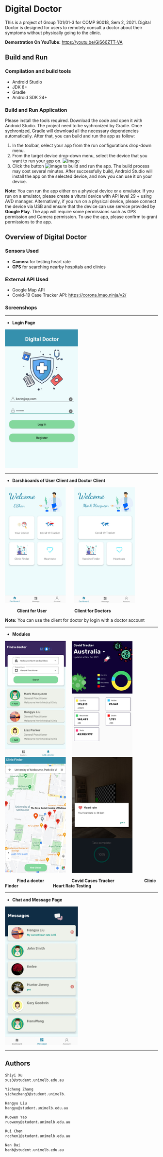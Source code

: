 # Digital Doctor
This is a project of Group T01/01-3 for COMP 90018, Sem 2, 2021.
Digital Doctor is designed for users to remotely consult a doctor about their symptoms without physically going to the clinic.

**Demostration On YouTube:**
https://youtu.be/GjS66ZTT-VA

## Build and Run
### Compilation and build tools
* Android Studio
* JDK 8+
* Gradle
* Android SDK 24+

### Build and Run Application
Please install the tools required. Download the code and open it with Android Studio. The project need to be sychronized by Gradle. Once sychronized, Gradle will download all the necessary dependencies automatically. After that, you can build and run the app as follow:
1. In the toolbar, select your app from the run configurations drop-down menu.
2. From the target device drop-down menu, select the device that you want to run your app on.
  ![image](https://user-images.githubusercontent.com/58505249/140388523-cfe2834d-df14-421b-82a5-102ed6d7744f.png)
3. Click the button ![image](https://user-images.githubusercontent.com/58505249/140389513-90dbdd7d-9967-47c8-9685-8066a19a82ea.png) to build and run the app. The build process may cost several minutes. After successfully build, Android Studio will install the app on the selected device, and now you can use it on your device.

**Note:** You can run the app either on a physical device or a emulator. If you run on a emulator, please create a vitural device with API level 29 + using AVD manager. Alternatively, if you run on a physical device, please connect the device via USB and ensure that the device can use service provided by **Google Play**. The app will require some permissions such as GPS permission and Camera permission. To use the app, please confirm to grant permissions to the app. 

## Overview of Digital Doctor
### Sensors Used
* **Camera** for testing heart rate
* **GPS** for searching nearby hospitals and clinics
### External API Used
* Google Map API
* Covid-19 Case Tracker API: https://corona.lmao.ninja/v2/
### Screenshops
***
* **Login Page**

<img src="https://github.com/ArthurLhy/DigitalDoctor/blob/main/ScreenShot/login.jpg" width="240">

***
* **Darshboards of User Client and Doctor Client**  

<img src="https://github.com/ArthurLhy/DigitalDoctor/blob/main/ScreenShot/userCli.jpg" width="200">  &nbsp;  &nbsp;  &nbsp; <img src="https://github.com/ArthurLhy/DigitalDoctor/blob/main/ScreenShot/doctorCli.jpg" width="200">

&nbsp; &nbsp; &nbsp; &nbsp;  &nbsp; **Client for User** &nbsp; &nbsp; &nbsp;  &nbsp;  &nbsp; &nbsp; &nbsp; &nbsp;  &nbsp;  &nbsp;  &nbsp; **Client for Doctors**

**Note:** You can use the client for doctor by login with a doctor account
***
* **Modules**

<img src="https://github.com/ArthurLhy/DigitalDoctor/blob/main/ScreenShot/finddoctor.jpg" width="200">  &nbsp; &nbsp; <img src="https://github.com/ArthurLhy/DigitalDoctor/blob/main/ScreenShot/covidTracker.jpg" width="200">  &nbsp;  &nbsp; <img src="https://github.com/ArthurLhy/DigitalDoctor/blob/main/ScreenShot/ClinicFnder.jpg" width="200">  &nbsp;  &nbsp; <img src="https://github.com/ArthurLhy/DigitalDoctor/blob/main/ScreenShot/heartrate.jpg" width="200">

&nbsp; &nbsp; &nbsp; &nbsp;  &nbsp; **Find a doctor** &nbsp; &nbsp; &nbsp; &nbsp; &nbsp; &nbsp; &nbsp; &nbsp;  &nbsp;  &nbsp;  &nbsp; **Covid Cases Tracker** &nbsp; &nbsp; &nbsp; &nbsp; &nbsp; &nbsp;  &nbsp; &nbsp; &nbsp; &nbsp; &nbsp; &nbsp; **Clinic Finder** &nbsp; &nbsp; &nbsp; &nbsp; &nbsp; &nbsp; &nbsp; &nbsp; &nbsp; &nbsp;  &nbsp;  &nbsp;  &nbsp;  &nbsp; **Heart Rate Testing**

***
* **Chat and Message Page**

<img src="https://github.com/ArthurLhy/DigitalDoctor/blob/main/ScreenShot/message.jpg" width="240"> 

***

## Authors

```
Shiyi Xu
xus3@student.unimelb.edu.au
```

```
Yicheng Zhang
yichezhang3@student.unimelb.
```

```
Hangyu Liu 
hangyu@student.unimelb.edu.au
```

```
Ruowen Yao 
ruoweny@student.unimelb.edu.au
```

```
Rui Chen
rcchen1@student.unimelb.edu.au
```

```
Nan Bai 
banb@student.unimelb.edu.au
```

